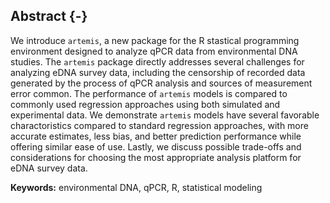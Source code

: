 ## Abstract {-}

We introduce `artemis`, a new package for the R stastical programming
environment designed to analyze qPCR data from environmental DNA
studies. The `artemis` package directly addresses several challenges
for analyzing eDNA survey data, including the censorship of recorded
data generated by the process of qPCR analysis and sources of
measurement error common.  The performance of `artemis` models is
compared to commonly used regression approaches using both simulated
and experimental data. We demonstrate `artemis` models have several
favorable charactoristics compared to standard regression approaches,
with more accurate estimates, less bias, and better prediction
performance while offering similar ease of use. Lastly, we discuss
possible trade-offs and considerations for choosing the most
appropriate analysis platform for eDNA survey data.

<!-- Help! Needs work! -->

**Keywords:** environmental DNA, qPCR, R, statistical modeling
